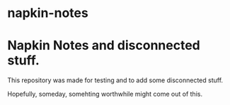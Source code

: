 # napkin-notes

<H1>Napkin Notes and disconnected stuff.</H1>


This repository was made for testing and to add some disconnected stuff.

Hopefully, someday, somehting worthwhile might come out of this.


